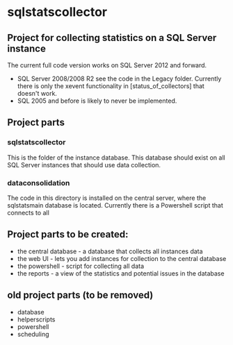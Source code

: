 # sqlstatscollector

## Project for collecting statistics on a SQL Server instance
The current full code version works on SQL Server 2012 and forward.
- SQL Server 2008/2008 R2 see the code in the Legacy folder. Currently there is only the xevent functionality in [status_of_collectors] that doesn't work.
- SQL 2005 and before is likely to never be implemented.

## Project parts

### sqlstatscollector

This is the folder of the instance database. This database should exist on all SQL Server instances that should use data collection.

### dataconsolidation

The code in this directory is installed on the central server, where the sqlstatsmain database is located. 
Currently there is a Powershell script that connects to all 

## Project parts to be created:

- the central database - a database that collects all instances data
- the web UI - lets you add instances for collection to the central database
- the powershell - script for collecting all data
- the reports - a view of the statistics and potential issues in the database

## old project parts (to be removed)

- database
- helperscripts
- powershell
- scheduling
